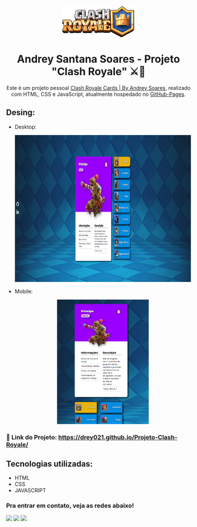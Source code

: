 <div align="center">
  <img alt="Logo" src="./src/imagens/logo-de-clash-royale.png" width="200"/>
</div>
<h1 align="center">
  Andrey Santana Soares - Projeto "Clash Royale" ⚔👑
</h1>
<p align="center">
  Este é um projeto pessoal <a href="https://drey021.github.io/Projeto-Clash-Royale/" target="_blank">Clash Royale Cards | By Andrey Soares,</a> realizado com HTML, CSS e JavaScript, atualmente hospedado no <a href="https://github.com/Drey021/Projeto-Clash-Royale">GitHub-Pages</a>.
</p>

## Desing: 
* Desktop:
[<p align="center"><img height="400em" src="./src/design/desktop-design.png" alt="Projeto Clash Royale Cards - Versão Desktop">](https://drey021.github.io/Projeto-Clash-Royale/)<p>

* Mobile:
[<p align="center"><img width=250 src="./src/design/projeto-clash-royale.png" alt="Projeto Clash Royale Cards - Versão Mobile">](https://drey021.github.io/Projeto-Clash-Royale/)<p>

### 🔗 Link do Projeto: <a href="hhttps://drey021.github.io/Projeto-Clash-Royale/" target="_blank">https://drey021.github.io/Projeto-Clash-Royale/</a>

## Tecnologias utilizadas:

 * HTML
 * CSS
 * JAVASCRIPT

 ### Pra entrar em contato, veja as redes abaixo!
 
<div> 
  <a href="https://instagram.com/drey_soares_" target="_blank"><img src="https://img.shields.io/badge/-Instagram-%23E4405F?style=for-the-badge&logo=instagram&logoColor=white" target="_blank"></a>
  <a href = "https://aandrey.soares@gmail.com"><img src="https://img.shields.io/badge/-Gmail-%23333?style=for-the-badge&logo=gmail&logoColor=white" target="_blank"></a>
  <a href="https://www.linkedin.com/in/andreyssoares/" target="_blank"><img src="https://img.shields.io/badge/-LinkedIn-%230077B5?style=for-the-badge&logo=linkedin&logoColor=white" target="_blank"></a> 
</div>
